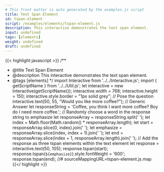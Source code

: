 ```yaml
---
# This front matter is auto generated by the examples.js script
title: Text Span Element
id: tspan-element
script: /examples/elements/tspan-element.js
description: This interactive demonstrates the text span element.
input: undefined
tags: [elements]
weight: undefined
draft: undefined
---
```


{{< highlight javascript >}}
/**
* @title Text Span Element
* @description This interactive demonstrates the text span element.
* @tags [elements]
*/
import Interactive from '../../Interactive.js';
import { getScriptName } from '../../Util.js';
let interactive = new Interactive(getScriptName());
interactive.width = 768;
interactive.height = 150;
interactive.style.border = "1px solid grey";
// Pose the question
interactive.text(50, 55, "Would you like more coffee?");
// Generic Answer
let responseString = 'Coffee, you think I want more coffee? Boy do I need more coffee.';
// Randomly choose a word in the response string to emphasize
let responseArray = responseString.split(' ');
let index = Math.floor(Math.random() * responseArray.length);
let start = responseArray.slice(0, index).join(' ');
let emphasize = responseArray.slice(index, index + 1).join(' ');
let end = responseArray.slice(index + 1, responseArray.length).join(' ');
// Add the response as three tspan elements within the text element
let response = interactive.text(50, 105);
response.tspan(start);
response.tspan(` ${emphasize} `).style.fontWeight = '600';
response.tspan(end);
//# sourceMappingURL=tspan-element.js.map
{{</ highlight >}}

